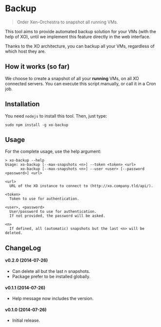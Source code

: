 # Backup

> Order Xen-Orchestra to snapshot all running VMs.

This tool aims to provide automated backup solution for your VMs (with the help of XO), until we implement this feature directly in the web interface.

Thanks to the XO architecture, you can backup all your VMs, regardless of which host they are.

## How it works (so far)

We choose to create a snapshot of all your **running** VMs, on all XO connected servers. You can execute this script manually, or call it in a Cron job.

## Installation

You need `nodejs` to install this tool. Then, just type:

`sudo npm install -g xo-backup`

## Usage

For the complete usage, use the help argument:

```
> xo-backup --help
Usage: xo-backup [--max-snapshots <n>] --token <token> <url>
       xo-backup [--max-snapshots <n>] --user <user> [--password <password>] <url>

<url>
  URL of the XO instance to connect to (http://xo.company.tld/api/).

<token>
  Token to use for authentication.

<user>, <password>
  User/password to use for authentication.
  If not provided, the password will be asked.

<n>
  If defined, all (automatic) snapshots but the last <n> will be deleted.
```

## ChangeLog

#### v0.2.0 (2014-07-26)
- Can delete all but the last n snapshots.
- Package prefer to be installed globally.

#### v0.1.1 (2014-07-26)
- Help message now includes the version.

#### v0.1.0 (2014-07-26)
- Initial release.
